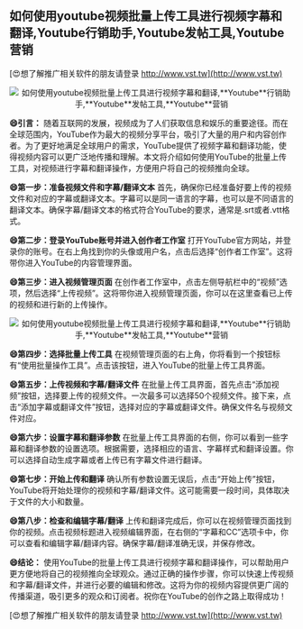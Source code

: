 ## **如何使用youtube视频批量上传工具进行视频字幕和翻译,**Youtube**行销助手,**Youtube**发帖工具,**Youtube**营销**

[😍想了解推广相关软件的朋友请登录 http://www.vst.tw](http://www.vst.tw)

 <center><img src="https://vst.tw/MP4/tuiguang/png/7.png" alt="如何使用youtube视频批量上传工具进行视频字幕和翻译,**Youtube**行销助手,**Youtube**发帖工具,**Youtube**营销"></center>

**😄引言：**
随着互联网的发展，视频成为了人们获取信息和娱乐的重要途径。而在全球范围内，YouTube作为最大的视频分享平台，吸引了大量的用户和内容创作者。为了更好地满足全球用户的需求，YouTube提供了视频字幕和翻译功能，使得视频内容可以更广泛地传播和理解。本文将介绍如何使用YouTube的批量上传工具，对视频进行字幕和翻译操作，方便用户将自己的视频推向全球。

**😄第一步：准备视频文件和字幕/翻译文本**
首先，确保你已经准备好要上传的视频文件和对应的字幕或翻译文本。字幕可以是同一语言的字幕，也可以是不同语言的翻译文本。确保字幕/翻译文本的格式符合YouTube的要求，通常是.srt或者.vtt格式。

**😄第二步：登录YouTube账号并进入创作者工作室**
打开YouTube官方网站，并登录你的账号。在右上角找到你的头像或用户名，点击后选择“创作者工作室”。这将带你进入YouTube的内容管理界面。

**😄第三步：进入视频管理页面**
在创作者工作室中，点击左侧导航栏中的“视频”选项，然后选择“上传视频”。这将带你进入视频管理页面，你可以在这里查看已上传的视频和进行新的上传操作。

 <center><img src="https://vst.tw/MP4/tuiguang/png/6.png" alt="如何使用youtube视频批量上传工具进行视频字幕和翻译,**Youtube**行销助手,**Youtube**发帖工具,**Youtube**营销"></center>

**😄第四步：选择批量上传工具**
在视频管理页面的右上角，你将看到一个按钮标有“使用批量操作工具”。点击该按钮，进入YouTube的批量上传工具界面。

**😄第五步：上传视频和字幕/翻译文件**
在批量上传工具界面，首先点击“添加视频”按钮，选择要上传的视频文件。一次最多可以选择50个视频文件。接下来，点击“添加字幕或翻译文件”按钮，选择对应的字幕或翻译文件。确保文件名与视频文件对应。

**😄第六步：设置字幕和翻译参数**
在批量上传工具界面的右侧，你可以看到一些字幕和翻译参数的设置选项。根据需要，选择相应的语言、字幕样式和翻译设置。你可以选择自动生成字幕或者上传已有字幕文件进行翻译。

**😄第七步：开始上传和翻译**
确认所有参数设置无误后，点击“开始上传”按钮，YouTube将开始处理你的视频和字幕/翻译文件。这可能需要一段时间，具体取决于文件的大小和数量。

**😄第八步：检查和编辑字幕/翻译**
上传和翻译完成后，你可以在视频管理页面找到你的视频。点击视频标题进入视频编辑界面，在右侧的“字幕和CC”选项卡中，你可以查看和编辑字幕/翻译内容。确保字幕/翻译准确无误，并保存修改。

**😄结论：**
使用YouTube的批量上传工具进行视频字幕和翻译操作，可以帮助用户更方便地将自己的视频推向全球观众。通过正确的操作步骤，你可以快速上传视频和字幕/翻译文件，并进行必要的编辑和修改。这将为你的视频内容提供更广阔的传播渠道，吸引更多的观众和订阅者。祝你在YouTube的创作之路上取得成功！

[😍想了解推广相关软件的朋友请登录 http://www.vst.tw](http://www.vst.tw)




